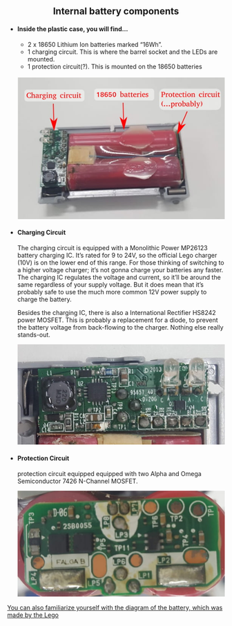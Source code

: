 ## <div align="center">Internal battery components</div>   
  - #### Inside the plastic case, you will find… 
    - 2 x 18650 Lithium Ion batteries marked “16Wh”.
    - 1 charging circuit. This is where the barrel socket and the LEDs are mounted.
    - 1 protection circuit(?). This is mounted on the 18650 batteries
    <br>
    <div align="center"><img src="./img/battery.jpg" width="600" alt=" logo"></div>
    
  - #### Charging Circuit
    The charging circuit is equipped with a Monolithic Power MP26123 battery charging IC. It’s rated for 9 to 24V, so the official Lego charger (10V) is on the lower end of this range. For those thinking of switching to a higher voltage charger; it’s not gonna charge your batteries any faster. The charging IC regulates the voltage and current, so it’ll be around the same regardless of your supply voltage. But it does mean that it’s probably safe to use the much more common 12V power supply to charge the battery.

    Besides the charging IC, there is also a International Rectifier HS8242 power MOSFET. This is probably a replacement for a diode, to prevent the battery voltage from back-flowing to the charger. Nothing else really stands-out.

    <div align="center"><img src="./img/charging-ic.jpg" width="500" alt=" logo"></div>

  - #### Protection Circuit
    protection circuit equipped equipped with two Alpha and Omega Semiconductor 7426 N-Channel MOSFET.
    
    <div align="center"><img src="./img/protection.jpg" width="500" alt=" logo"></div>

[You can also familiarize yourself with the diagram of the battery, which was made by the Lego](https://github.com/RobotekLumino/Future-Engineers-/blob/main/schemes/rechargaeble-battery.pdf)
   </div>  
 
